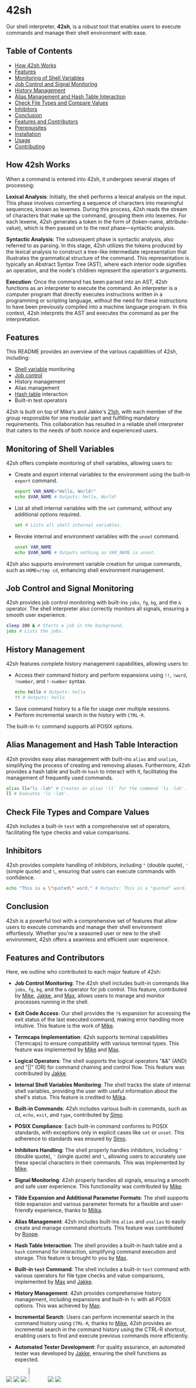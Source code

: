 # 42sh
Our shell interpreter, **42sh**, is a robust tool that enables users to execute commands and manage their shell environment with ease. 

## Table of Contents
- [How 42sh Works](#how-42sh-works)
- [Features](#features)
- [Monitoring of Shell Variables](#monitoring-of-shell-variables)
- [Job Control and Signal Monitoring](#job-control-and-signal-monitoring)
- [History Management](#history-management)
- [Alias Management and Hash Table Interaction](#alias-management-and-hash-table-interaction)
- [Check File Types and Compare Values](#check-file-types-and-compare-values)
- [Inhibitors](#inhibitors)
- [Conclusion](#conclusion)
- [Features and Contributors](#features-and-contributors)
- [Prerequisites](#prerequisites)
- [Installation](#installation)
- [Usage](#usage)
- [Contributing](#contributing)

## How 42sh Works

When a command is entered into 42sh, it undergoes several stages of processing:

**Lexical Analysis**: Initially, the shell performs a lexical analysis on the input. This phase involves converting a sequence of characters into meaningful sequences, known as lexemes. During this process, 42sh reads the stream of characters that make up the command, grouping them into lexemes. For each lexeme, 42sh generates a token in the form of (token-name, attribute-value), which is then passed on to the next phase—syntactic analysis.

**Syntactic Analysis**: The subsequent phase is syntactic analysis, also referred to as parsing. In this stage, 42sh utilizes the tokens produced by the lexical analysis to construct a tree-like intermediate representation that illustrates the grammatical structure of the command. This representation is typically an Abstract Syntax Tree (AST), where each interior node signifies an operation, and the node's children represent the operation's arguments.

**Execution**: Once the command has been parsed into an AST, 42sh functions as an interpreter to execute the command. An interpreter is a computer program that directly executes instructions written in a programming or scripting language, without the need for these instructions to have been previously compiled into a machine language program. In this context, 42sh interprets the AST and executes the command as per the interpretation.

## Features

This README provides an overview of the various capabilities of 42sh, including:

- [Shell variable](https://www.gnu.org/software/bash/manual/html_node/Shell-Variables.html) monitoring
- [Job control](https://www.gnu.org/software/bash/manual/html_node/Job-Control-Basics.html)
- History management
- Alias management
- [Hash table](https://en.wikipedia.org/wiki/Hash_table) interaction
- Built-in test operators

42sh is built on top of Mike's and Jakke's [21sh](https://github.com/mike-ninja/21sh), with each member of the group responsible for one modular part and fulfilling mandatory requirements. This collaboration has resulted in a reliable shell interpreter that caters to the needs of both novice and experienced users.

## Monitoring of Shell Variables

42sh offers complete monitoring of shell variables, allowing users to:

- Create and export internal variables to the environment using the built-in `export` command.
  ```bash
  export VAR_NAME="Hello, World!"
  echo $VAR_NAME # Outputs: Hello, World!
  ```
- List all shell internal variables with the `set` command, without any additional options required.
  ```bash
  set # Lists all shell internal variables.
  ```
- Revoke internal and environment variables with the `unset` command.
  ```bash
  unset VAR_NAME
  echo $VAR_NAME # Outputs nothing as VAR_NAME is unset.
  ```

42sh also supports environment variable creation for unique commands, such as `HOME=/tmp cd`, enhancing shell environment management.

## Job Control and Signal Monitoring

42sh provides job control monitoring with built-ins `jobs`, `fg`, `bg`, and the `&` operator. The shell interpreter also correctly monitors all signals, ensuring a smooth user experience.
```bash
sleep 100 & # Starts a job in the background.
jobs # Lists the jobs.
```
## History Management

42sh features complete history management capabilities, allowing users to:

- Access their command history and perform expansions using `!!`, `!word`, `!number`, and `!-number` syntax.
  ```bash
  echo hello # Outputs: hello
  !! # Outputs: hello
  ```
- Save command history to a file for usage over multiple sessions.
- Perform incremental search in the history with `CTRL-R`.

The built-in `fc` command supports all POSIX options.

## Alias Management and Hash Table Interaction

42sh provides easy alias management with built-ins `alias` and `unalias`, simplifying the process of creating and removing aliases. Furthermore, 42sh provides a hash table and built-in `hash` to interact with it, facilitating the management of frequently used commands.
```bash
alias ll="ls -lah" # Creates an alias 'll' for the command 'ls -lah'.
ll # Executes 'ls -lah'.
```
## Check File Types and Compare Values

42sh includes a built-in `test` with a comprehensive set of operators, facilitating file type checks and value comparisons.

## Inhibitors

42sh provides complete handling of inhibitors, including `"` (double quote), `'` (simple quote) and `\`, ensuring that users can execute commands with confidence.
```bash
echo "This is a \"quoted\" word." # Outputs: This is a "quoted" word.
```
## Conclusion
42sh is a powerful tool with a comprehensive set of features that allow users to execute commands and manage their shell environment effortlessly. Whether you're a seasoned user or new to the shell environment, 42sh offers a seamless and efficient user experience.

## Features and Contributors
Here, we outline who contributed to each major feature of 42sh:

- **Job Control Monitoring**: The 42sh shell includes built-in commands like `jobs`, `fg`, `bg`, and the `&` operator for job control. This feature, contributed by [Mike](https://github.com/mike-ninja), [Jakke](https://github.com/Zakki-coder), and [Max](https://github.com/maxrantil), allows users to manage and monitor processes running in the shell.

- **Exit Code Access**: Our shell provides the `?$` expansion for accessing the exit status of the last executed command, making error handling more intuitive. This feature is the work of [Mike](https://github.com/mike-ninja).

- **Termcaps Implementation**: 42sh supports terminal capabilities (Termcaps) to ensure compatibility with various terminal types. This feature was implemented by [Mike](https://github.com/mike-ninja) and [Max](https://github.com/maxrantil).

- **Logical Operators**: The shell supports the logical operators "&&" (AND) and "||" (OR) for command chaining and control flow. This feature was contributed by [Jakke](https://github.com/Zakki-coder).

- **Internal Shell Variables Monitoring**: The shell tracks the state of internal shell variables, providing the user with useful information about the shell's status. This feature is credited to [Miika](https://github.com/MiikaViini).

- **Built-in Commands**: 42sh includes various built-in commands, such as `cd`, `echo`, `exit`, and `type`, contributed by [Simo](https://github.com/nuuskamuikkusenhattu).

- **POSIX Compliance**: Each built-in command conforms to POSIX standards, with exceptions only in explicit cases like `set` or `unset`. This adherence to standards was ensured by [Simo](https://github.com/nuuskamuikkusenhattu).

- **Inhibitors Handling**: The shell properly handles inhibitors, including `"` (double quote), `'` (single quote) and `\`, allowing users to accurately use these special characters in their commands. This was implemented by [Mike](https://github.com/mike-ninja).

- **Signal Monitoring**: 42sh properly handles all signals, ensuring a smooth and safe user experience. This functionality was contributed by [Mike](https://github.com/mike-ninja).

- **Tilde Expansion and Additional Parameter Formats**: The shell supports tilde expansion and various parameter formats for a flexible and user-friendly experience, thanks to [Miika](https://github.com/MiikaViini).

- **Alias Management**: 42sh includes built-ins `alias` and `unalias` to easily create and manage command shortcuts. This feature was contributed by [Roope](https://github.com/jungleistx).

- **Hash Table Interaction**: The shell provides a built-in hash table and a `hash` command for interaction, simplifying command execution and storage. This feature is brought to you by [Max](https://github.com/maxrantil).

- **Built-in `test` Command**: The shell includes a built-in `test` command with various operators for file type checks and value comparisons, implemented by [Max](https://github.com/maxrantil) and [Jakke](https://github.com/Zakki-coder).

- **History Management**: 42sh provides comprehensive history management, including expansions and built-in `fc` with all POSIX options. This was achieved by [Max](https://github.com/maxrantil).

- **Incremental Search**: Users can perform incremental search in the command history using `CTRL-R`, thanks to [Mike](https://github.com/mike-ninja), 42sh provides an incremental search in the command history using the CTRL-R shortcut, enabling users to find and execute previous commands more efficiently.

- **Automated Tester Development**: For quality assurance, an automated tester was developed by [Jakke](https://github.com/Zakki-coder), ensuring the shell functions as expected.

[![](https://avatars.githubusercontent.com/u/86000260?size=100)](https://github.com/maxrantil)
[![](https://avatars.githubusercontent.com/u/79006614?size=100)](https://github.com/Zakki-coder)
[![](https://avatars.githubusercontent.com/u/80318201?size=100)](https://github.com/jungleistx)
[<img src="https://avatars.githubusercontent.com/u/22212540" width="10%" height="10%" />](https://github.com/nuuskamuikkusenhattu)
[![](https://avatars.githubusercontent.com/u/57210997?size=100)](https://github.com/mike-ninja)
[![](https://avatars.githubusercontent.com/u/48917337?size=100)](https://github.com/MiikaViini)

## Prerequisites

Before installing and running 42sh, ensure you have the following:

-  A Unix-like operating system (MacOS, Linux, BSD)
-  GNU Compiler Collection (GCC) or similar compiler
-  GNU make
-  Basic knowledge of shell scripting and command-line interfaces
    
## Installation
We recommend using MacOS or Linux to compile and run this software.

Download the source code:
```bash
git clone https://github.com/maxrantil/42sh.git
cd 42sh
```

Compile and run:

```bash
make
./42sh
```

## Usage

After compiling the shell, you can start it with the ./42sh command. Here are some examples of how to use 42sh:

```bash
# Change directory
cd /path/to/directory

# List files
ls -l

# Use built-in text editor
nano file.txt
```
For more advanced usage, refer to the [GNU Bash Reference Manual](https://www.gnu.org/software/bash/manual/bash.html).

## Contributing

We welcome contributions from the community. If you'd like to contribute, please follow these steps:

-    Fork the repository to your own GitHub account.
-    Clone the forked repository to your local machine.
-    Make your changes and commit them to your forked repository.
-    Submit a pull request with your changes.

Please make sure your code has no syntax errors and is in line with our project's coding style before submitting a pull request.

This shell is designed to prevent crashes (such as segmentation faults or bus issues) and memory leaks. If you encounter any such problems, or if you have suggestions or feedback, please kindly create an issue or PR.
